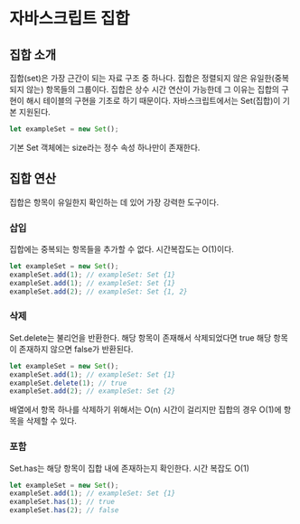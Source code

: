 # 자바스크립트 집합



## 집합 소개

집합(set)은 가장 근간이 되는 자료 구조 중 하나다. 집합은 정렬되지 않은 유일한(중복되지 않는) 항목들의 그룹이다. 집합은 상수 시간 연산이 가능한데 그 이유는 집합의 구현이 해시 테이블의 구현을 기초로 하기 때문이다. 자바스크립트에서는 Set(집합)이 기본 지원된다.

```javascript
let exampleSet = new Set();
```

기본 Set 객체에는 size라는 정수 속성 하나만이 존재한다.



## 집합 연산

집합은 항목이 유일한지 확인하는 데 있어 가장 강력한 도구이다.



### 삽입

집합에는 중복되는 항목들을 추가할 수 없다. 시간복잡도는 O(1)이다.

```javascript
let exampleSet = new Set();
exampleSet.add(1); // exampleSet: Set {1}
exampleSet.add(1); // exampleSet: Set {1}
exampleSet.add(2); // exampleSet: Set {1, 2}
```



### 삭제

Set.delete는 불리언을 반환한다. 해당 항목이 존재해서 삭제되었다면 true 해당 항목이 존재하지 않으면 false가 반환된다.

```javascript
let exampleSet = new Set();
exampleSet.add(1); // exampleSet: Set {1}
exampleSet.delete(1); // true
exampleSet.add(2); // exampleSet: Set {2}
```

배열에서 항목 하나를 삭제하기 위해서는 O(n) 시간이 걸리지만 집합의 경우 O(1)에 항목을 삭제할 수 있다.



### 포함

Set.has는 해당 항목이 집합 내에 존재하는지 확인한다. 시간 복잡도 O(1)

```javascript
let exampleSet = new Set();
exampleSet.add(1); // exampleSet: Set {1}
exampleSet.has(1); // true
exampleSet.has(2); // false
```

